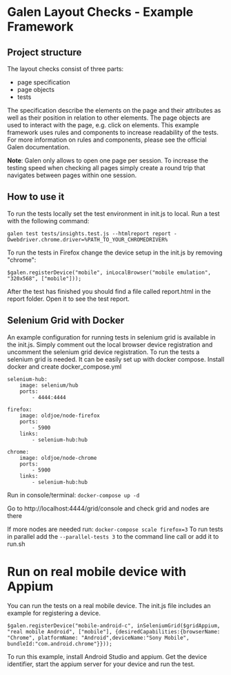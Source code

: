 # Galen Layout Checks - Example Framework

## Project structure
The layout checks consist of three parts:
* page specification
* page objects
* tests

The specification describe the elements on the page and their attributes as well as their position in relation to other elements.
The page objects are used to interact with the page, e.g. click on elements.
This example framework uses rules and components to increase readability of the tests. For more information on rules and components,
please see the official Galen documentation.

**Note**: Galen only allows to open one page per session.
To increase the testing speed when checking all pages simply create a round trip that navigates between pages within one session.

## How to use it

To run the tests locally set the test environment in init.js to local. Run a test with the following command:

`galen test tests/insights.test.js --htmlreport report -Dwebdriver.chrome.driver=%PATH_TO_YOUR_CHROMEDRIVER%`

To run the tests in Firefox change the device setup in the init.js by removing "chrome":

`$galen.registerDevice("mobile", inLocalBrowser("mobile emulation", "320x568", ["mobile"]));`

After the test has finished you should find a file called report.html in the report folder. Open it to see the test report.

## Selenium Grid with Docker

An example configuration for running tests in selenium grid is available in the init.js. Simply comment out the local browser device registration
and uncomment the selenium grid device registration.
To run the tests a selenium grid is needed. It can be easily set up with docker compose. Install docker and create docker_compose.yml

    selenium-hub:
        image: selenium/hub
        ports:
            - 4444:4444

    firefox:
        image: oldjoe/node-firefox
        ports:
            - 5900
        links:
            - selenium-hub:hub

    chrome:
        image: oldjoe/node-chrome
        ports:
            - 5900
        links:
            - selenium-hub:hub

Run in console/terminal: `docker-compose up -d`

Go to http://localhost:4444/grid/console and check grid and nodes are there

If more nodes are needed run: `docker-compose scale firefox=3`
To run tests in parallel add the `--parallel-tests 3` to the command line call or add it to run.sh


# Run on real mobile device with Appium

You can run the tests on a real mobile device. The init.js file includes an example for registering a device.

`$galen.registerDevice("mobile-android-c", inSeleniumGrid($gridAppium, "real mobile Android", ["mobile"], {desiredCapabilities:{browserName: "Chrome", platformName: "Android",deviceName:"Sony Mobile", bundleId:"com.android.chrome"}}));`

To run this example, install Android Studio and appium. Get the device identifier, start the appium server for your device and run the test.
